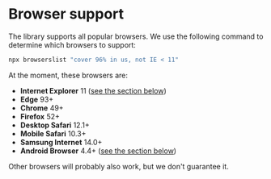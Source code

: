 # Browser support

The library supports all popular browsers.
We use the following command to determine which browsers to support:

```bash
npx browserslist "cover 96% in us, not IE < 11"
```

At the moment, these browsers are:

-   **Internet Explorer** 11 ([see the section below](#old-browsers-requirements))
-   **Edge** 93+
-   **Chrome** 49+
-   **Firefox** 52+
-   **Desktop Safari** 12.1+
-   **Mobile Safari** 10.3+
-   **Samsung Internet** 14.0+
-   **Android Browser** 4.4+ ([see the section below](#old-browsers-requirements))

Other browsers will probably also work, but we don't guarantee it.

